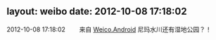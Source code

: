 layout: weibo
date: 2012-10-08 17:18:02
---
<meta name="referrer" content="no-referrer" />

2012-10-08 17:18:02  &nbsp;&nbsp;&nbsp;&nbsp;&nbsp;&nbsp; 来自 <a href="http://app.weibo.com/t/feed/l4RWD" rel="nofollow">Weico.Android</a>
尼玛水川还有湿地公园？！ ​​​
